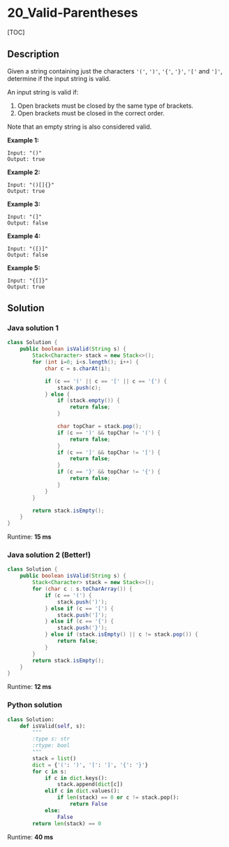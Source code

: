 # 20_Valid-Parentheses

[TOC]

## Description

Given a string containing just the characters `'('`, `')'`, `'{'`, `'}'`, `'['` and `']'`, determine if the input string is valid.

An input string is valid if:

1. Open brackets must be closed by the same type of brackets.
2. Open brackets must be closed in the correct order.

Note that an empty string is also considered valid.

**Example 1:**

```
Input: "()"
Output: true
```

**Example 2:**

```
Input: "()[]{}"
Output: true
```

**Example 3:**

```
Input: "(]"
Output: false
```

**Example 4:**

```
Input: "([)]"
Output: false
```

**Example 5:**

```
Input: "{[]}"
Output: true
```

## Solution

### Java solution 1

```java
class Solution {
    public boolean isValid(String s) {
        Stack<Character> stack = new Stack<>();
        for (int i=0; i<s.length(); i++) {
            char c = s.charAt(i);

            if (c == '(' || c == '[' || c == '{') {
                stack.push(c);
            } else {
                if (stack.empty()) {
                    return false;
                }

                char topChar = stack.pop();
                if (c == ')' && topChar != '(') {
                    return false;
                }
                if (c == ']' && topChar != '[') {
                    return false;
                }
                if (c == '}' && topChar != '{') {
                    return false;
                }
            }
        }

        return stack.isEmpty();
    }
}
```

Runtime: **15 ms**

### Java solution 2 (Better!)

```java
class Solution {
    public boolean isValid(String s) {
        Stack<Character> stack = new Stack<>();
        for (char c : s.toCharArray()) {
            if (c == '(') {
                stack.push(')');
            } else if (c == '[') {
                stack.push(']');
            } else if (c == '{') {
                stack.push('}');
            } else if (stack.isEmpty() || c != stack.pop()) {
                return false;
            }
        }
        return stack.isEmpty();
    }
}
```

Runtime: **12 ms**

### Python solution

```python
class Solution:
    def isValid(self, s):
        """
        :type s: str
        :rtype: bool
        """
        stack = list()
        dict = {'(': ')', '[': ']', '{': '}'}
        for c in s:
            if c in dict.keys():
                stack.append(dict[c])
            elif c in dict.values():
                if len(stack) == 0 or c != stack.pop():
                    return False
            else:
                False
        return len(stack) == 0
```

Runtime: **40 ms**

